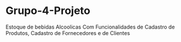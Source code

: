 # Grupo-4-Projeto
Estoque de bebidas Alcoolicas
Com Funcionalidades de Cadastro de Produtos, Cadastro de Fornecedores e de Clientes
